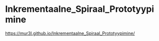 # Inkrementaalne_Spiraal_Prototyypimine
 https://mur3l.github.io/Inkrementaalne_Spiraal_Prototyypimine/
